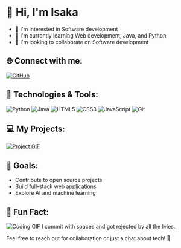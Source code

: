 # 👋 Hi, I'm Isaka

- 👀 I'm interested in Software development 
- 🌱 I'm currently learning Web development, Java, and Python 
- 💞️ I'm looking to collaborate on Software development 

## 🌐 Connect with me:

[![GitHub](https://img.shields.io/badge/GitHub-000?style=for-the-badge&logo=github)](https://github.com/isaka-12)

## 🚀 Technologies & Tools:

![Python](https://img.shields.io/badge/Python-3776AB?style=for-the-badge&logo=python&logoColor=white)
![Java](https://img.shields.io/badge/Java-ED8B00?style=for-the-badge&logo=java&logoColor=white)
![HTML5](https://img.shields.io/badge/HTML5-E34F26?style=for-the-badge&logo=html5&logoColor=white)
![CSS3](https://img.shields.io/badge/CSS3-1572B6?style=for-the-badge&logo=css3&logoColor=white)
![JavaScript](https://img.shields.io/badge/JavaScript-F7DF1E?style=for-the-badge&logo=javascript&logoColor=black)
![Git](https://img.shields.io/badge/Git-F05032?style=for-the-badge&logo=git&logoColor=white)

## 💻 My Projects:

[![Project GIF](https://media.giphy.com/media/YOUR_GIF_LINK_HERE/giphy.gif)](https://github.com/isaka-12?tab=repositories)

## 🎯 Goals:

- Contribute to open source projects
- Build full-stack web applications
- Explore AI and machine learning

## 🎉 Fun Fact:

![Coding GIF](https://media.giphy.com/media/YOUR_FUN_FACT_GIF_LINK_HERE/giphy.gif)
I commit with spaces and got rejected by all the Ivies.

Feel free to reach out for collaboration or just a chat about tech! 🚀
